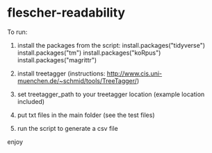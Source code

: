 # flescher-readability

To run:
1. install the packages from the script:
install.packages("tidyverse")
install.packages("tm")
install.packages("koRpus")
install.packages("magrittr")

2. install treetagger (instructions: http://www.cis.uni-muenchen.de/~schmid/tools/TreeTagger/)

3. set treetagger_path to your treetagger location (example location included)

4. put txt files in the main folder (see the test files)

5. run the script to generate a csv file

enjoy
